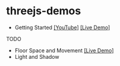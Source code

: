 # threejs-demos

- Getting Started [[YouTube]](https://www.youtube.com/watch?v=axGQAMqsxdw) [[Live Demo]](http://insecure.gq/webgl/gettingstarted/)

TODO

 - Floor Space and Movement [[Live Demo]](http://insecure.gq/webgl/floorsandmovement/)
 - Light and Shadow
